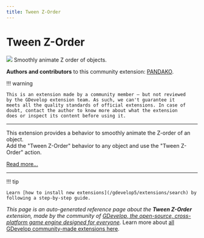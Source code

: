 ```yaml
---
title: Tween Z-Order
---
```

# Tween Z-Order

![](https://asset-resources.gdevelop.io/public-resources/Icons/aa16433aab812cfb1e558bb1a8ccca399b07a10ea097f3ac81095141fe3f56a7_layers-triple.svg)
Smoothly animate Z order of objects.

**Authors and contributors** to this community extension: [PANDAKO](https://gd.games/PANDAKO).

!!! warning
    
        
    This is an extension made by a community member — but not reviewed
    by the GDevelop extension team. As such, we can't guarantee it
    meets all the quality standards of official extensions. In case of
    doubt, contact the author to know more about what the extension
    does or inspect its content before using it.
    

---

This extension provides a behavior to smoothly animate the Z-order of an object.  
Add the "Tween Z-Order" behavior to any object and use the "Tween Z-Order" action.

[Read more...](https://github.com/PANDAKO-GitHub/TweenZOrderExtension)

---

!!! tip

    Learn [how to install new extensions](/gdevelop5/extensions/search) by following a step-by-step guide.

*This page is an auto-generated reference page about the **Tween Z-Order** extension, made by the community of [GDevelop, the open-source, cross-platform game engine designed for everyone](https://gdevelop.io/).* Learn more about [all GDevelop community-made extensions here](/gdevelop5/extensions).